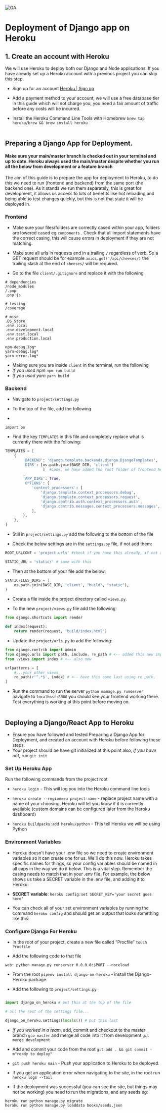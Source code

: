 ![GA](https://cloud.githubusercontent.com/assets/40461/8183776/469f976e-1432-11e5-8199-6ac91363302b.png)

# Deployment of Django app on Heroku

## 1. Create an account with Heroku

We will use Heroku to deploy both our Django and Node applications. If you have already set up a Heroku account with a previous project you can skip this step.

- Sign up for an account [Heroku | Sign up](https://signup.heroku.com/)

- Add a payment method to your account, we will use a free database tier in this guide which will not charge you, you need a fair amount of traffic before any costs will be incurred.

- Install the Heroku Command Line Tools with Homebrew `brew tap heroku/brew && brew install heroku`
<br><br>

## Preparing a Django App for Deployment.


#### Make sure your main/master branch is checked out in your terminal and up to date. Heroku always used the main/master despite whether you run all the below from development or a feature branch

The aim of this guide is to prepare the app for deployment to Heroku, to do this we need to run (frontend and backend) from the same port (the backend one). As it stands we run them separately, this is great for development, it allows us access to lots of benefits like hot reloading and being able to test changes quickly, but this is not that state it will be deployed in.

### Frontend

* Make sure your files/folders are correctly cased within your app, folders are lowered cased eg `components` . Check that all import statements have the correct casing, this will cause errors in deployment if they are not matching.

* Make sure all urls in requests end in a trailing `/` regardless of verb. So a GET request should be for example `axios.get('/api/cheeses/)` the trailing slash at the end of `cheeses/` will be required.

* Go to the file `client/.gitignore` and replace it with the following

```
# dependencies
/node_modules
/.pnp
.pnp.js

# testing
/coverage

# misc
.DS_Store
.env.local
.env.development.local
.env.test.local
.env.production.local

npm-debug.log*
yarn-debug.log*
yarn-error.log*
```

* Making sure you are inside `client` in the terminal, run the following
* *If you used npm* `npm run build`
* *If you used yarn*  `yarn build`


### Backend

* Navigate to `project/settings.py`

* To the top of the file, add the following

* 
`import os`
* Find the key `TEMPLATES` in this file and completely replace what is currently there with the following:

```python
TEMPLATES = [
    {
        'BACKEND': 'django.template.backends.django.DjangoTemplates',
        'DIRS': [os.path.join(BASE_DIR, 'client')
                 ]  #Look, we have added the root folder of frontend here
        ,
        'APP_DIRS': True,
        'OPTIONS': {
            'context_processors': [
                'django.template.context_processors.debug',
                'django.template.context_processors.request',
                'django.contrib.auth.context_processors.auth',
                'django.contrib.messages.context_processors.messages',
            ],
        },
    },
]
```


* Still in  `project/settings.py`  add the following to the bottom of the file

* Check the below settings are in the `settings.py` file, if not add them:

```python
ROOT_URLCONF = 'project.urls' #check if you have this already, if not add it in

STATIC_URL = 'static/' # same with this
```

* Then at the bottom of your file add the below:

```python
STATICFILES_DIRS = (
    os.path.join(BASE_DIR, 'client', "build", "static"),
)
```

* Create a file inside the project directory called  `views.py`.

* To the new `project/views.py` file add the following:

```python
from django.shortcuts import render

def index(request):
    return render(request, 'build/index.html')
```

* Update the `project/urls.py` to add the following:

```python
from django.contrib import admin
from django.urls import path, include, re_path # <-- added this new import re_path
from .views import index # <-- also new

urlpatterns = [
    #...your other views,
    re_path(r'^.*$', index) # <-- have this come last using re path.
]

```

* Run the command to run the server `python manage.py runserver`  navigate to `localhost:8000` you should see your frontend working there. Test everything is working at this point before moving on.<br><br>

## Deploying a Django/React App to Heroku
* Ensure you have followed and tested Preparing a Django App for Deployment, and created an account with Heroku before following these steps.
* Your project should be have git initialized at this point also, *if you have not*, run `git init`

### Set Up Heroku App

Run the following commands from the project root

* `heroku login`  - This will log you into the Heroku command line tools

* `heroku create --region=eu project-name` - replace project name with a name of your choosing, Heroku will let you know if it is currently available (custom domains can be configured later from the Heroku dashboard)

* `heroku buildpacks:add heroku/python` - This tell Heroku we will be using Python


### Environment Variables

- Heroku doesn't have your .env file so we need to create environment variables so it can create one for us. We'll do this now. Heroku takes specific names for things, so your config variables should be named in all caps in the way we do it below. This is a vital step. Remember the casing needs to match that in your .env file. For example, the below shows us take a SECRET variable in the .env file, and adding it to Heroku:

- **SECRET variable**: `heroku config:set SECRET_KEY='your secret goes here'`

- You can check all of your set environment variables by running the command `heroku config` and should get an output that looks something like this:

### Configure Django For Heroku

* In the root of your project, create a new file called “Procfile” `touch Procfile`

* Add the following code to that file

```
web: python manage.py runserver 0.0.0.0:$PORT --noreload
```


* From the root `pipenv install django-on-heroku` - install the Django-Heroku package.


* Add the following to `project/settings.py`
```python

import django_on_heroku # put this at the top of the file

# all the rest of the settings file...

django_on_heroku.settings(locals()) # put this last

```


* *If you worked in a team*, add, commit and checkout to the master branch `gco master` and merge all code into it from development `git merge development`

* Add and commit your code from the root `git add . && git commit -m"ready to deploy"`

* `git push heroku main` - Push your application to Heroku to be deployed.

* If you get an application error when navigating to the site, in the root run `heroku logs --tail`

* If the deployment was successful (you can see the site, but things may not be working)  you need to run the migrations, and any seeds eg:
```
heroku run python manage.py migrate
heroku run python manage.py loaddata books/seeds.json
```